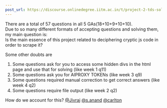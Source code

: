 ```yaml
---
post_url: https://discourse.onlinedegree.iitm.ac.in/t/project-2-tds-solver-discussion-thread/169029/23
---
```

There are a total of 57 questions in all 5 GAs(18+10+9+10+10).  
Due to so many different formats of accepting questions and solving them, my main question is:  
Is the main essence of this project related to deciphering cryptic js code in order to scrape it?

Some other doubts are

1. Some questions ask for you to access some hidden divs in the html page and use that for solving (like week 1 q11)
2. Some questions ask you for AIPROXY TOKENs (like week 3 q9)
3. Some questions required manual correction to get correct answers (like week 4 q2)
4. Some questions require file output (like week 2 q2)

How do we account for this? [@Jivraj](/u/jivraj) [@s.anand](/u/s.anand) [@carlton](/u/carlton)